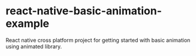 # react-native-basic-animation-example
React native cross platform project for getting started with basic animation using animated library.

